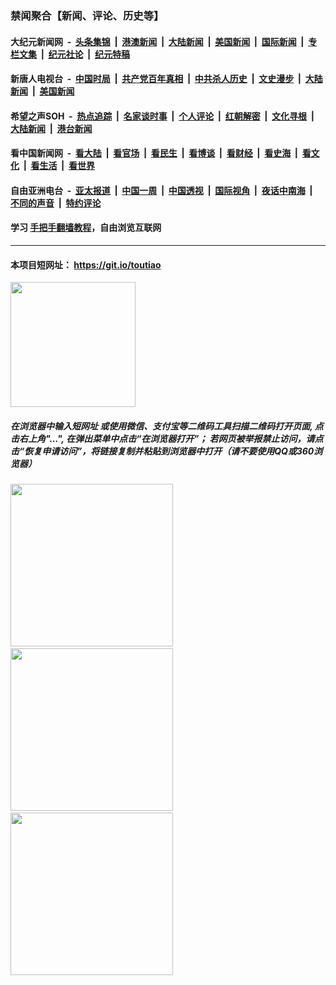 ### 禁闻聚合【新闻、评论、历史等】

#### 大纪元新闻网 &nbsp;-&nbsp; [头条集锦](indexes/E头条集锦.md?t=02132255) &nbsp;|&nbsp; [港澳新闻](indexes/E港澳新闻.md?t=02132255)  &nbsp;|&nbsp; [大陆新闻](indexes/E大陆新闻.md?t=02132255) &nbsp;|&nbsp; [美国新闻](indexes/E美国新闻.md?t=02132255) &nbsp;|&nbsp; [国际新闻](indexes/E国际新闻.md?t=02132255) &nbsp;|&nbsp; [专栏文集](indexes/E专栏文集.md?t=02132255) &nbsp;|&nbsp; [纪元社论](indexes/E纪元社论.md?t=02132255) &nbsp;|&nbsp; [纪元特稿](indexes/E纪元特稿.md?t=02132255) 

#### 新唐人电视台 &nbsp;-&nbsp; [中国时局](indexes/N中国时局.md?t=02132255) &nbsp;|&nbsp; [共产党百年真相](indexes/N共产党百年真相.md?t=02132255) &nbsp;|&nbsp; [中共杀人历史](indexes/N中共杀人历史.md?t=02132255) &nbsp;|&nbsp; [文史漫步](indexes/N文史漫步.md?t=02132255) &nbsp;|&nbsp; [大陆新闻](indexes/N大陆新闻.md?t=02132255) &nbsp;|&nbsp; [美国新闻](indexes/N美国新闻.md?t=02132255)

#### 希望之声SOH &nbsp;-&nbsp; [热点追踪](indexes/H热点追踪.md?t=02132255) &nbsp;|&nbsp; [名家谈时事](indexes/H名家谈时事.md?t=02132255) &nbsp;|&nbsp; [个人评论](indexes/H个人评论.md?t=02132255)  &nbsp;|&nbsp; [红朝解密](indexes/H红朝解密.md?t=02132255) &nbsp;|&nbsp; [文化寻根](indexes/H文化寻根.md?t=02132255) &nbsp;|&nbsp; [大陆新闻](indexes/H大陆新闻.md?t=02132255) &nbsp;|&nbsp; [港台新闻](indexes/H港台新闻.md?t=02132255)

#### 看中国新闻网 &nbsp;-&nbsp; [看大陆](indexes/S看大陆.md?t=02132255) &nbsp;|&nbsp; [看官场](indexes/S看官场.md?t=02132255) &nbsp;|&nbsp; [看民生](indexes/S看民生.md?t=02132255)  &nbsp;|&nbsp; [看博谈](indexes/S看博谈.md?t=02132255) &nbsp;|&nbsp; [看财经](indexes/S看财经.md?t=02132255) &nbsp;|&nbsp; [看史海](indexes/S看史海.md?t=02132255) &nbsp;|&nbsp; [看文化](indexes/S看文化.md?t=02132255) &nbsp;|&nbsp; [看生活](indexes/S看生活.md?t=02132255) &nbsp;|&nbsp; [看世界](indexes/S看世界.md?t=02132255)

#### 自由亚洲电台 &nbsp;-&nbsp; [亚太报道](indexes/R亚太报道.md?t=02132255) &nbsp;|&nbsp; [中国一周](indexes/R中国一周.md?t=02132255) &nbsp;|&nbsp; [中国透视](indexes/R中国透视.md?t=02132255)  &nbsp;|&nbsp; [国际视角](indexes/R国际视角.md?t=02132255) &nbsp;|&nbsp; [夜话中南海](indexes/R夜话中南海.md?t=02132255) &nbsp;|&nbsp; [不同的声音](indexes/R不同的声音.md?t=02132255) &nbsp;|&nbsp; [特约评论](indexes/R特约评论.md?t=02132255)

#### 学习 [手把手翻墙教程](https://github.com/gfw-breaker/guides/wiki)，自由浏览互联网

----

#### 本项目短网址： https://git.io/toutiao
<img src="https://raw.githubusercontent.com/gfw-breaker/banned-news/master/scripts/img/qr.png" width="200px"/>  

##### 在浏览器中输入短网址 或使用微信、支付宝等二维码工具扫描二维码打开页面, 点击右上角"...", 在弹出菜单中点击“在浏览器打开”； 若网页被举报禁止访问，请点击“恢复申请访问”，将链接复制并粘贴到浏览器中打开（请不要使用QQ或360浏览器）

<img src="https://raw.githubusercontent.com/gfw-breaker/banned-news/master/scripts/img/1.png" width="260px"/> &nbsp; <img src="https://raw.githubusercontent.com/gfw-breaker/banned-news/master/scripts/img/2.png" width="260px"/> &nbsp; <img src="https://raw.githubusercontent.com/gfw-breaker/banned-news/master/scripts/img/3.png" width="260px"/>
